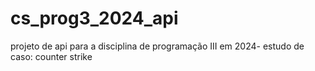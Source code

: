 # cs_prog3_2024_api
projeto de api para a disciplina de programação III em 2024- estudo de caso: counter strike
